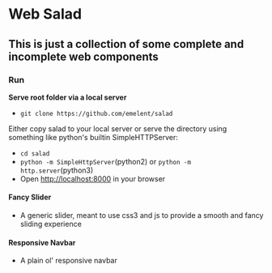# Web Salad #

## This is just a collection of some complete and incomplete web components ##

### Run ###
**Serve root folder via a local server** 

-   `git clone https://github.com/emelent/salad`

Either copy salad to your local server or serve the directory using something like python's
builtin SimpleHTTPServer:

-   `cd salad`
-   `python -m SimpleHttpServer`(python2) or `python -m http.server`(python3)
-   Open [http://localhost:8000](http://localhost:8000) in your browser

#### Fancy Slider ####
-   A generic slider, meant to use css3 and js to provide a smooth and fancy sliding experience

#### Responsive Navbar ####
-   A plain ol' responsive navbar
